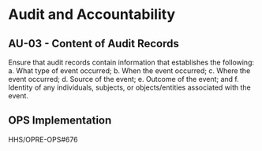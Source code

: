 # Audit and Accountability  
## AU-03 - Content of Audit Records

Ensure that audit records contain information that establishes the following:
a. What type of event occurred;
b. When the event occurred;
c. Where the event occurred;
d. Source of the event;
e. Outcome of the event; and 
f. Identity of any individuals, subjects, or objects/entities associated with the event.

## OPS Implementation

HHS/OPRE-OPS#676